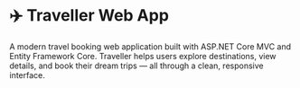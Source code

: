 # ✈️ Traveller Web App
A modern travel booking web application built with ASP.NET Core MVC and Entity Framework Core. Traveller helps users explore destinations, view details, and book their dream trips — all through a clean, responsive interface.
